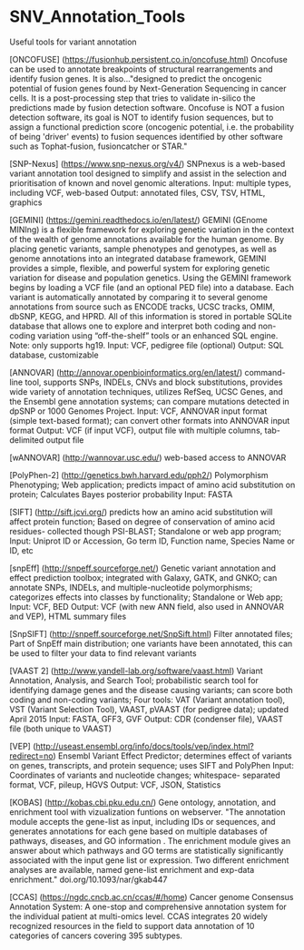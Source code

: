 # SNV_Annotation_Tools
Useful tools for variant annotation

[ONCOFUSE] (https://fusionhub.persistent.co.in/oncofuse.html)
Oncofuse can be used to annotate breakpoints of structural rearrangements and identify fusion genes. It is also..."designed to predict the oncogenic potential of fusion genes found by Next-Generation Sequencing in cancer cells. It is a post-processing step that tries to validate in-silico the predictions made by fusion detection software. Oncofuse is NOT a fusion detection software, its goal is NOT to identify fusion sequences, but to assign a functional prediction score (oncogenic potential, i.e. the probability of being 'driver' events) to fusion sequences identified by other software such as Tophat-fusion, fusioncatcher or STAR."

[SNP-Nexus] (https://www.snp-nexus.org/v4/)
SNPnexus is a web-based variant annotation tool designed to simplify and assist in the selection and prioritisation of known and novel genomic alterations.
Input: multiple types, including VCF, web-based
Output: annotated files, CSV, TSV, HTML, graphics

[GEMINI] (https://gemini.readthedocs.io/en/latest/)
GEMINI (GEnome MINIng) is a flexible framework for exploring genetic variation in the context of the wealth of genome annotations available for the human genome. By placing genetic variants, sample phenotypes and genotypes, as well as genome annotations into an integrated database framework, GEMINI provides a simple, flexible, and powerful system for exploring genetic variation for disease and population genetics. Using the GEMINI framework begins by loading a VCF file (and an optional PED file) into a database. Each variant is automatically annotated by comparing it to several genome annotations from source such as ENCODE tracks, UCSC tracks, OMIM, dbSNP, KEGG, and HPRD. All of this information is stored in portable SQLite database that allows one to explore and interpret both coding and non-coding variation using “off-the-shelf” tools or an enhanced SQL engine. Note: only supports hg19. 
Input: VCF, pedigree file (optional)
Output: SQL database, customizable 

[ANNOVAR] (http://annovar.openbioinformatics.org/en/latest/)
command-line tool, supports SNPs, INDELs, CNVs and block substitutions, provides wide variety of annotation techniques, utilizes RefSeq, UCSC Genes, and the Ensembl gene annotation systems; can compare mutations detected in dpSNP or 1000 Genomes Project.
Input: VCF, ANNOVAR input format (simple text-based format); can convert other formats into ANNOVAR input format
Output: VCF (if input VCF), output file with multiple columns, tab-delimited output file

[wANNOVAR] (http://wannovar.usc.edu/)
web-based access to ANNOVAR

[PolyPhen-2] (http://genetics.bwh.harvard.edu/pph2/)
Polymorphism Phenotyping; Web application; predicts impact of amino acid substitution on protein; Calculates Bayes posterior probability
Input: FASTA

[SIFT] (http://sift.jcvi.org/)
predicts how an amino acid substitution will affect protein function; Based on degree of conservation of amino acid residues- collected though PSI-BLAST; Standalone or web app program;
Input: Uniprot ID or Accession, Go term ID, Function name, Species Name or ID, etc

[snpEff] (http://snpeff.sourceforge.net/)
Genetic variant annotation and effect prediction toolbox; integrated with Galaxy, GATK, and GNKO; can annotate SNPs, INDELs, and multiple-nucleotide polymorphisms; categorizes effects into classes by functionality; Standalone or Web app;
Input: VCF, BED
Output: VCF (with new ANN field, also used in ANNOVAR and VEP), HTML summary files

[SnpSIFT] (http://snpeff.sourceforge.net/SnpSift.html)
Filter annotated files; Part of SnpEff main distribution; one variants have been annotated, this can be used to filter your data to find relevant variants

[VAAST 2] (http://www.yandell-lab.org/software/vaast.html)
Variant Annotation, Analysis, and Search Tool; probabilistic search tool for identifying damage genes and the disease causing variants; can score both coding and non-coding variants; Four tools: VAT (Variant annotation tool), VST (Variant Selection Tool), VAAST, pVAAST (for pedigree data); updated April 2015
Input: FASTA, GFF3, GVF
Output: CDR (condenser file), VAAST file (both unique to VAAST)

[VEP] (http://useast.ensembl.org/info/docs/tools/vep/index.html?redirect=no)
Ensembl Variant Effect Predictor; determines effect of variants on genes, transcripts, and protein sequence; uses SIFT and PolyPhen
Input: Coordinates of variants and nucleotide changes; whitespace- separated format, VCF, pileup, HGVS
Output: VCF, JSON, Statistics

[KOBAS] (http://kobas.cbi.pku.edu.cn/)
Gene ontology, annotation, and enrichment tool with vizualization funtions on webserver. "The annotation module accepts the gene-list as input, including IDs or sequences, and generates annotations for each gene based on multiple databases of pathways, diseases, and GO information . The enrichment module gives an answer about which pathways and GO terms are statistically significantly associated with the input gene list or expression. Two different enrichment analyses are available, named gene-list enrichment and exp-data enrichment." doi.org/10.1093/nar/gkab447

[CCAS] (https://ngdc.cncb.ac.cn/ccas/#/home)
Cancer genome Consensus Annotation System: A one-stop and comprehensive annotation system for the individual patient at multi-omics level. CCAS integrates 20 widely recognized resources in the field to support data annotation of 10 categories of cancers covering 395 subtypes.

